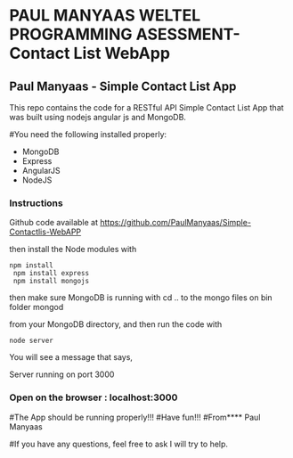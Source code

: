 # PAUL MANYAAS WELTEL PROGRAMMING ASESSMENT- Contact List WebApp
<h2>Paul Manyaas - Simple Contact List App</h2>


This repo contains the code for a RESTful API Simple Contact List App that was built using nodejs angular js and MongoDB.

#You need the following installed properly:
<ul>
<li>MongoDB</li>
<li>Express</li>
<li>AngularJS</li>
<li>NodeJS</li>
</ul>


<h3>Instructions</h3>

Github code available at https://github.com/PaulManyaas/Simple-Contactlis-WebAPP

    

then install the Node modules with

    npm install
     npm install express
     npm install mongojs
    

then make sure MongoDB is running with
cd ..
to the mongo files on bin folder
    mongod

from your MongoDB directory, and then run the code with 

    node server

You will see a message that says, 

   Server running on port 3000
    


<h3>Open on the browser : localhost:3000</h3>

#The App should be running properly!!!
#Have fun!!!
#From**** Paul Manyaas

#If you have any questions, feel free to ask I will try to help.
